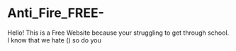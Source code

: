 # Anti_Fire_FREE-
Hello! This is a Free Website because your struggling to get through school.
I know that we hate () so do you
